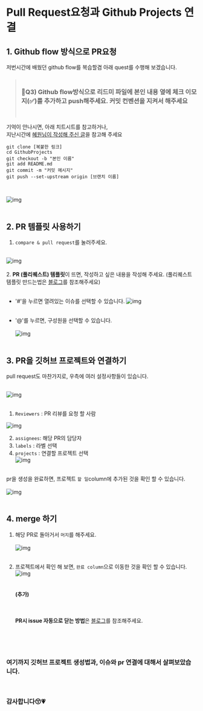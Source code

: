# Pull Request요청과 Github Projects 연결

## 1. Github flow 방식으로 PR요청

저번시간에 배웠던 github flow를 복습할겸 아래 quest를 수행해 보겠습니다.

> ### <br> 🥕Q3) Github flow방식으로 리드미 파일에 본인 내용 옆에 체크 이모지(✅)를 추가하고 push해주세요. 커밋 컨벤션을 지켜서 해주세요
>
> <br>

기억이 안나시면, 아래 치트시트를 참고하거나, <br>
지난시간에 [혜원님이 작성해 주신 글](https://github.com/FEeasy404/GithubFlowTest)을 참고해 주세요

```
git clone [복붙한 링크]
cd GithubProjects
git checkout -b "본인 이름"
git add README.md
git commit -m "커밋 메시지"
git push --set-upstream origin [브랜치 이름]
```

<br>

![img](https://www.notion.so/image/https%3A%2F%2Fs3-us-west-2.amazonaws.com%2Fsecure.notion-static.com%2Fe2cee01d-c1f2-41da-8a2c-8d8a9f26db39%2FUntitled.png?table=block&id=1fabee84-0f2d-4a1b-b7b9-06d329ff35d2&spaceId=fe4511a3-5492-4130-82ba-58db9306dcc3&width=2000&userId=636e72fd-92fe-465e-ba07-e3b36c709626&cache=v2)
<br><br>

## 2. PR 템플릿 사용하기

1. `compare & pull request`를 눌러주세요.
   <br><br>

![img](https://www.notion.so/image/https%3A%2F%2Fs3-us-west-2.amazonaws.com%2Fsecure.notion-static.com%2F230924dd-80ca-46fb-b32e-3e9a3016aaba%2FUntitled.png?table=block&id=f7b669c4-8c95-4924-a499-e4f4ae334fa2&spaceId=fe4511a3-5492-4130-82ba-58db9306dcc3&width=2000&userId=636e72fd-92fe-465e-ba07-e3b36c709626&cache=v2)
<br><br> 2. **PR (풀리퀘스트) 템플릿**이 뜨면, 작성하고 싶은 내용을 작성해 주세요.
(풀리퀘스트 템플릿 만드는법은 [블로그](https://soft.plusblog.co.kr/66)를 참조해주세요)
<br><br>

- '#'을 누르면 열려있는 이슈를 선택할 수 있습니다.
  ![img](https://www.notion.so/image/https%3A%2F%2Fs3-us-west-2.amazonaws.com%2Fsecure.notion-static.com%2F6d9c6be3-a35d-44cd-9a2e-30e5d6526437%2FUntitled.png?table=block&id=5ff8d1b3-a1c5-40e9-8b52-56dd29522eae&spaceId=fe4511a3-5492-4130-82ba-58db9306dcc3&width=2000&userId=636e72fd-92fe-465e-ba07-e3b36c709626&cache=v2)
  <br><br>

- '@'를 누르면, 구성원을 선택할 수 있습니다. <br><br>
  ![img](https://www.notion.so/image/https%3A%2F%2Fs3-us-west-2.amazonaws.com%2Fsecure.notion-static.com%2F5f2d238b-1f15-4d18-b128-5c99ad1758a7%2FUntitled.png?table=block&id=4614b7d8-b9b6-4b04-9bdd-8c2d22cb905a&spaceId=fe4511a3-5492-4130-82ba-58db9306dcc3&width=2000&userId=636e72fd-92fe-465e-ba07-e3b36c709626&cache=v2)
  <br><br>

## 3. PR을 깃허브 프로젝트와 연결하기

pull request도 마찬가지로, 우측에 여러 설정사항들이 있습니다.
<br><br>

![img](https://www.notion.so/image/https%3A%2F%2Fs3-us-west-2.amazonaws.com%2Fsecure.notion-static.com%2F8f1f8802-49cd-492a-802a-468052ee9a73%2FUntitled.png?table=block&id=cbbe444f-30ab-41dc-bbf0-8bd839d24616&spaceId=fe4511a3-5492-4130-82ba-58db9306dcc3&width=2000&userId=636e72fd-92fe-465e-ba07-e3b36c709626&cache=v2)
<br><br>

1.  `Reviewers` : PR 리뷰를 요청 할 사람
    <br>

![img](https://www.notion.so/image/https%3A%2F%2Fs3-us-west-2.amazonaws.com%2Fsecure.notion-static.com%2Fa841cc63-ffff-4d04-8f2f-f1739305bcc1%2FUntitled.png?table=block&id=f9fd762d-7184-41f0-85b4-ee4ad898ee10&spaceId=fe4511a3-5492-4130-82ba-58db9306dcc3&width=2000&userId=636e72fd-92fe-465e-ba07-e3b36c709626&cache=v2)

2.  `assignees`: 해당 PR의 담당자
3.  `labels` : 라벨 선택
4.  `projects` : 연결할 프로젝트 선택<br>
    ![img](https://www.notion.so/image/https%3A%2F%2Fs3-us-west-2.amazonaws.com%2Fsecure.notion-static.com%2Fe6786c73-628d-4537-b7c8-ede7e858f9e5%2FUntitled.png?table=block&id=56805db6-3872-444b-8b7a-c20a09a5a332&spaceId=fe4511a3-5492-4130-82ba-58db9306dcc3&width=2000&userId=636e72fd-92fe-465e-ba07-e3b36c709626&cache=v2)<br><br>

pr을 생성을 완료하면, 프로젝트 `할 일`column에 추가된 것을 확인 할 수 있습니다. <br><br>
![img](https://www.notion.so/image/https%3A%2F%2Fs3-us-west-2.amazonaws.com%2Fsecure.notion-static.com%2F30a6b5a6-febe-472f-b19c-1b3954d6587f%2FUntitled.png?table=block&id=aeace493-72b1-441b-b7f0-6390287bc2af&spaceId=fe4511a3-5492-4130-82ba-58db9306dcc3&width=2000&userId=636e72fd-92fe-465e-ba07-e3b36c709626&cache=v2)<br><br>

## 4. merge 하기

1. 해당 PR로 돌아거서 `머지`를 해주세요. <br><br>
   ![img](https://www.notion.so/image/https%3A%2F%2Fs3-us-west-2.amazonaws.com%2Fsecure.notion-static.com%2F538edb95-9674-40de-bf4e-aeea3690f646%2FUntitled.png?table=block&id=30878c21-e36f-4f79-a996-ca95c4296944&spaceId=fe4511a3-5492-4130-82ba-58db9306dcc3&width=2000&userId=636e72fd-92fe-465e-ba07-e3b36c709626&cache=v2)<br><br>
2. 프로젝트에서 확인 해 보면, `완료 column`으로 이동한 것을 확인 할 수 있습니다.
   ![img](https://www.notion.so/image/https%3A%2F%2Fs3-us-west-2.amazonaws.com%2Fsecure.notion-static.com%2F76f497f8-3b7e-48f1-9008-78a74b941a10%2FUntitled.png?table=block&id=b36f5872-c2d9-47ea-9253-a2112aadc496&spaceId=fe4511a3-5492-4130-82ba-58db9306dcc3&width=2000&userId=636e72fd-92fe-465e-ba07-e3b36c709626&cache=v2)
   <br><br>

   #### (추가)

   <br>

   **PR시 issue 자동으로 닫는 방법**은 [블로그](https://yeoonjae.tistory.com/entry/Project-Github-PR-merge-%EC%8B%9C-issue-%EC%9E%90%EB%8F%99-close-%EB%B0%A9%EB%B2%95?category=1023285)를 참조해주세요.

<br><br><br>

### 여기까지 깃허브 프로젝트 생성법과, 이슈와 pr 연결에 대해서 살펴보았습니다.

<br>

### 감사합니다😚💗

<br>
